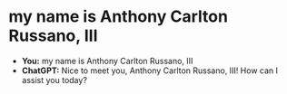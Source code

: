 # my name is Anthony Carlton Russano, III

- **You:** my name is Anthony Carlton Russano, III
- **ChatGPT:** Nice to meet you, Anthony Carlton Russano, III! How can I assist you today?
